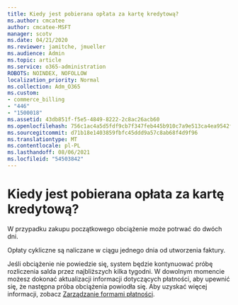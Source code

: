 ```yaml
---
title: Kiedy jest pobierana opłata za kartę kredytową?
ms.author: cmcatee
author: cmcatee-MSFT
manager: scotv
ms.date: 04/21/2020
ms.reviewer: jamitche, jmueller
ms.audience: Admin
ms.topic: article
ms.service: o365-administration
ROBOTS: NOINDEX, NOFOLLOW
localization_priority: Normal
ms.collection: Adm_O365
ms.custom:
- commerce_billing
- "446"
- "1500018"
ms.assetid: 43db851f-f5e5-4849-8222-2c8ac26acb60
ms.openlocfilehash: 756c1ac4a5d5fdf9cb7f347feb445b910c7a9e513ca4ea9542f5e1fbb08c954f
ms.sourcegitcommit: d71b18e1403859fbfc45ddd9a57c8ab68f4d9f96
ms.translationtype: MT
ms.contentlocale: pl-PL
ms.lasthandoff: 08/06/2021
ms.locfileid: "54503842"
---
```

# <a name="when-is-my-credit-card-charged"></a>Kiedy jest pobierana opłata za kartę kredytową?

W przypadku zakupu początkowego obciążenie może potrwać do dwóch dni.
  
Opłaty cykliczne są naliczane w ciągu jednego dnia od utworzenia faktury.
  
Jeśli obciążenie nie powiedzie się, system będzie kontynuować próbę rozliczenia salda przez najbliższych kilka tygodni. W dowolnym momencie możesz dokonać aktualizacji informacji dotyczących płatności, aby upewnić się, że następna próba obciążenia powiodła się. Aby uzyskać więcej informacji, zobacz [Zarządzanie formami płatności](/microsoft-365/commerce/billing-and-payments/manage-payment-methods).